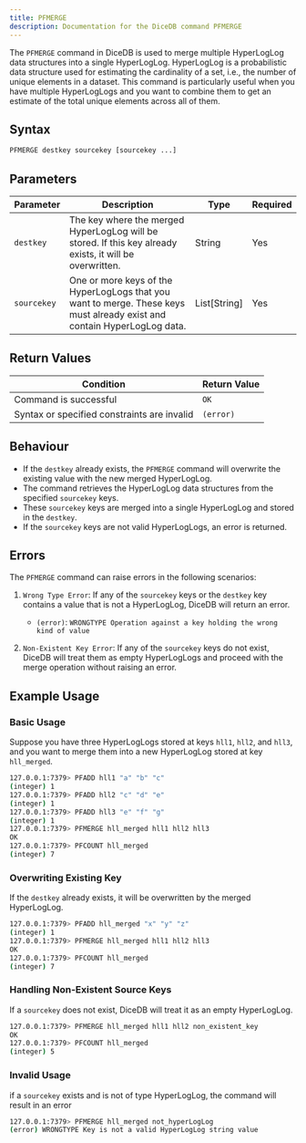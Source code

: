 ```yaml
---
title: PFMERGE
description: Documentation for the DiceDB command PFMERGE
---
```


The `PFMERGE` command in DiceDB is used to merge multiple HyperLogLog data structures into a single HyperLogLog. HyperLogLog is a probabilistic data structure used for estimating the cardinality of a set, i.e., the number of unique elements in a dataset. This command is particularly useful when you have multiple HyperLogLogs and you want to combine them to get an estimate of the total unique elements across all of them.

## Syntax

```bash
PFMERGE destkey sourcekey [sourcekey ...]
```

## Parameters


| Parameter  | Description                                                                     | Type         | Required |
|------------|---------------------------------------------------------------------------------|--------------|----------|
| `destkey`  | The key where the merged HyperLogLog will be stored. If this key already exists, it will be overwritten. | String       | Yes      |
| `sourcekey`| One or more keys of the HyperLogLogs that you want to merge. These keys must already exist and contain HyperLogLog data. | List[String] | Yes      |

## Return Values


| Condition                                      | Return Value                                      |
|------------------------------------------------|---------------------------------------------------|
| Command is successful                          | `OK`                                              |
| Syntax or specified constraints are invalid    | `(error)`                                             |


## Behaviour

- If the `destkey` already exists, the `PFMERGE` command will overwrite the existing value with the new merged HyperLogLog.
- The command retrieves the HyperLogLog data structures from the specified `sourcekey` keys.
- These `sourcekey` keys are merged into a single HyperLogLog and stored in the `destkey`.
- If the `sourcekey` keys are not valid HyperLogLogs, an error is returned.


## Errors

The `PFMERGE` command can raise errors in the following scenarios:

1. `Wrong Type Error`: If any of the `sourcekey` keys or the `destkey` key contains a value that is not a HyperLogLog, DiceDB will return an error.

   - `(error)`: `WRONGTYPE Operation against a key holding the wrong kind of value`

2. `Non-Existent Key Error`: If any of the `sourcekey` keys do not exist, DiceDB will treat them as empty HyperLogLogs and proceed with the merge operation without raising an error.

## Example Usage

### Basic Usage

Suppose you have three HyperLogLogs stored at keys `hll1`, `hll2`, and `hll3`, and you want to merge them into a new HyperLogLog stored at key `hll_merged`.

```bash
127.0.0.1:7379> PFADD hll1 "a" "b" "c"
(integer) 1
127.0.0.1:7379> PFADD hll2 "c" "d" "e"
(integer) 1
127.0.0.1:7379> PFADD hll3 "e" "f" "g"
(integer) 1
127.0.0.1:7379> PFMERGE hll_merged hll1 hll2 hll3
OK
127.0.0.1:7379> PFCOUNT hll_merged
(integer) 7
```

### Overwriting Existing Key

If the `destkey` already exists, it will be overwritten by the merged HyperLogLog.

```bash
127.0.0.1:7379> PFADD hll_merged "x" "y" "z"
(integer) 1
127.0.0.1:7379> PFMERGE hll_merged hll1 hll2 hll3
OK
127.0.0.1:7379> PFCOUNT hll_merged
(integer) 7
```

### Handling Non-Existent Source Keys

If a `sourcekey` does not exist, DiceDB will treat it as an empty HyperLogLog.

```bash
127.0.0.1:7379> PFMERGE hll_merged hll1 hll2 non_existent_key
OK
127.0.0.1:7379> PFCOUNT hll_merged
(integer) 5
```

### Invalid Usage

if a `sourcekey` exists and is not of type HyperLogLog, the command will result in an error

```bash
127.0.0.1:7379> PFMERGE hll_merged not_hyperLogLog
(error) WRONGTYPE Key is not a valid HyperLogLog string value

```
